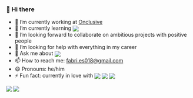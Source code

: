   ### 👋 Hi there
- 🔭 I’m currently working at [Onclusive](https://onclusive.com/)
- 🌱 I’m currently learning  <img src="https://img.shields.io/badge/-csharp-9b4993" align="center" />
- 👯 I’m looking forward to collaborate on ambitious projects with positive people
- 🤔 I’m looking for help with everything in my career
- 💬 Ask me about <img src="https://img.shields.io/badge/-javascript-f7df1e" align="center" />
- 📫 How to reach me: fabri.es018@gmail.com
- 😄 Pronouns: he/him
- ⚡ Fun fact: currently in love with <img src="https://img.shields.io/badge/-react-61dbfb" align="center" /> <img src="https://img.shields.io/badge/-typescript-007acc" align="center" /> <img src="https://img.shields.io/badge/-node-6cc24a" align="center" />

<!--
**faber/faber** is a ✨ _special_ ✨ repository because its `README.md` (this file) appears on your GitHub profile.

Here are some ideas to get you started:

- 🔭 I’m currently working on ...
- 🌱 I’m currently learning ...
- 👯 I’m looking to collaborate on ...
- 🤔 I’m looking for help with ...
- 💬 Ask me about ...
- 📫 How to reach me: ...
- 😄 Pronouns: ...
- ⚡ Fun fact: ...
-->

<a href="https://github.com/anuraghazra/github-readme-stats">
  <img align="left" vertical-align="middle" src="https://github-readme-stats.vercel.app/api?username=fab-rvn&show_icons=true&theme=dracula" />
</a>
<a href="https://github.com/anuraghazra/convoychat">
  <img align="center" src="https://github-readme-stats.vercel.app/api/top-langs/?username=fab-rvn&show_icons=true&theme=dracula" />
</a>
<p></p>
<!-- <img src="https://github.com/fab-rvn/fab-rvn/blob/output/github-contribution-grid-snake.svg" /> -->
